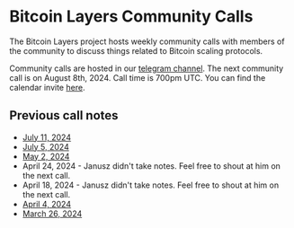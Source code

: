 # Bitcoin Layers Community Calls

The Bitcoin Layers project hosts weekly community calls with members of the community to discuss things related to Bitcoin scaling protocols.

Community calls are hosted in our [telegram channel](https://t.me/+8rv-1I2gkmQ4ZmJh). The next community call is on August 8th, 2024. Call time is 700pm UTC. You can find the calendar invite [here](https://calendar.google.com/calendar/event?action=TEMPLATE&tmeid=M2lhZ2NtNHB0b29rOGZoa3Y3a2R1a2ZvazEgY19iMzgyNWQ2Y2VkZGI2MzZlZWYxZTg2ZjgyM2RkYTEyN2ExZTViOGQ2ZGJlNzNmYmZmZGRjOTNkNmU2YTE5NjIyQGc&tmsrc=c_b3825d6ceddb636eef1e86f823dda127a1e5b8d6dbe73fbffddc93d6e6a19622%40group.calendar.google.com).

## Previous call notes

- [July 11, 2024](https://github.com/bitcoinlayers/community-calls/blob/main/notes/2024-07-11.md)
- [July 5, 2024](https://github.com/bitcoinlayers/community-calls/blob/main/notes/2024-07-05.md)
- [May 2, 2024](https://github.com/bitcoinlayers/community-calls/blob/main/notes/2024-05-02.md)
- April 24, 2024 - Janusz didn't take notes. Feel free to shout at him on the next call.
- April 18, 2024 - Janusz didn't take notes. Feel free to shout at him on the next call.
- [April 4, 2024](https://github.com/bitcoinlayers/community-calls/blob/main/notes/2024-04-04.md)
- [March 26, 2024](https://github.com/bitcoinlayers/community-calls/blob/main/notes/03-27-2024.md)
